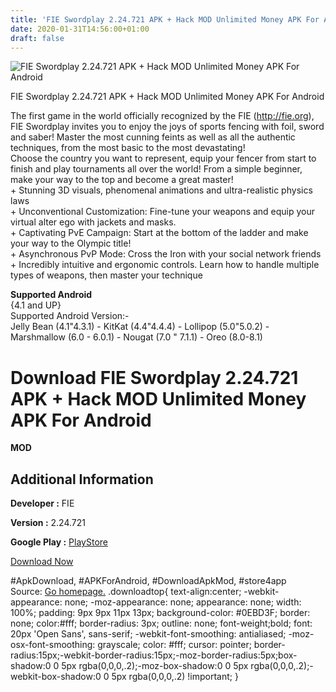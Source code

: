 ```yaml
---
title: 'FIE Swordplay 2.24.721 APK + Hack MOD Unlimited Money APK For Android'
date: 2020-01-31T14:56:00+01:00
draft: false
---
```


![FIE Swordplay 2.24.721 APK + Hack MOD Unlimited Money APK For Android](https://i2.wp.com/apkhome.net/wp-content/uploads/2018/07/FIE-Swordplay-2.24.721.png "FIE Swordplay 2.24.721 APK + Hack MOD Unlimited Money APK For Android")

  

FIE Swordplay 2.24.721 APK + Hack MOD Unlimited Money APK For Android

The first game in the world officially recognized by the FIE (http://fie.org), FIE Swordplay invites you to enjoy the joys of sports fencing with foil, sword and saber! Master the most cunning feints as well as all the authentic techniques, from the most basic to the most devastating!  
Choose the country you want to represent, equip your fencer from start to finish and play tournaments all over the world! From a simple beginner, make your way to the top and become a great master!  
\+ Stunning 3D visuals, phenomenal animations and ultra-realistic physics laws  
\+ Unconventional Customization: Fine-tune your weapons and equip your virtual alter ego with jackets and masks.  
\+ Captivating PvE Campaign: Start at the bottom of the ladder and make your way to the Olympic title!  
\+ Asynchronous PvP Mode: Cross the Iron with your social network friends  
\+ Incredibly intuitive and ergonomic controls. Learn how to handle multiple types of weapons, then master your technique

**Supported Android**  
{4.1 and UP}  
Supported Android Version:-  
Jelly Bean (4.1"4.3.1) - KitKat (4.4"4.4.4) - Lollipop (5.0"5.0.2) - Marshmallow (6.0 - 6.0.1) - Nougat (7.0 " 7.1.1) - Oreo (8.0-8.1)

Download FIE Swordplay 2.24.721 APK + Hack MOD Unlimited Money APK For Android
==============================================================================

**MOD**

Additional Information
----------------------

**Developer :** FIE

**Version :** 2.24.721

**Google Play :** [PlayStore](https://play.google.com/store/apps/details?id=org.fie.swordplay)

  

[Download Now](https://store4app.co/post/fie-swordplay-2-24-721-apk-hack-mod-unlimited-money-apk-for-android_1573670868)

  
#ApkDownload, #APKForAndroid, #DownloadApkMod, #store4app  
Source: [Go homepage.](https://store4app.co/post/fie-swordplay-2-24-721-apk-hack-mod-unlimited-money-apk-for-android_1573670868) .downloadtop{ text-align:center; -webkit-appearance: none; -moz-appearance: none; appearance: none; width: 100%; padding: 9px 9px 11px 13px; background-color: #0EBD3F; border: none; color:#fff; border-radius: 3px; outline: none; font-weight;bold; font: 20px 'Open Sans', sans-serif; -webkit-font-smoothing: antialiased; -moz-osx-font-smoothing: grayscale; color: #fff; cursor: pointer; border-radius:15px;-webkit-border-radius:15px;-moz-border-radius:5px;box-shadow:0 0 5px rgba(0,0,0,.2);-moz-box-shadow:0 0 5px rgba(0,0,0,.2);-webkit-box-shadow:0 0 5px rgba(0,0,0,.2) !important; }